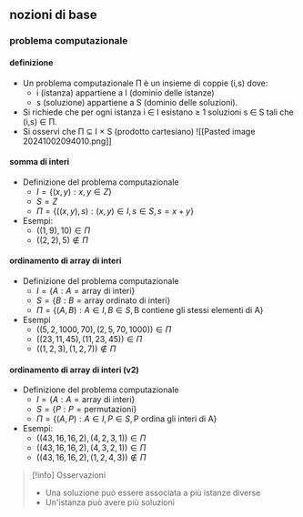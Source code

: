 ## nozioni di base
### problema computazionale
#### definizione
- Un problema computazionale Π è un insieme di coppie (i,s) dove:
	- i (istanza) appartiene a I (dominio delle istanze) 
	- s (soluzione) appartiene a S (dominio delle soluzioni).
- Si richiede che per ogni istanza i ∈ I esistano ≥ 1 soluzioni s ∈ S tali che (i,s) ∈ Π.
- Si osservi che Π ⊆ I × S (prodotto cartesiano)
![[Pasted image 20241002094010.png]]
#### somma di interi
- Definizione del problema computazionale
	- $I = \{(x,y): x,y \in Z\}$
	- $S=Z$
	- $\Pi = \{((x,y),s):(x,y)\in I, s\in S, s=x+y\}$
- Esempi:
	- $((1,9),10)\in \Pi$
	- $((2,2),5)\notin \Pi$
#### ordinamento di array di interi
- Definizione del problema computazionale
	- $I=\{A:A=\text{array di interi}\}$
	- $S=\{B:B=\text{array ordinato di interi}\}$
	- $\Pi=\{(A,B):A\in I,B\in S, \text{B contiene gli stessi elementi di A}\}$
- Esempi
	- $((5,2,1000,70), (2,5,70,1000))\in \Pi$
	- $((23, 11, 45), (11, 23,45))\in \Pi$
	- $((1,2,3), (1,2,7))\notin \Pi$
#### ordinamento di array di interi (v2)
- Definizione del problema computazionale
	- $I=\{A:A=\text{array di interi}\}$
	- $S=\{P:P=\text{permutazioni}\}$
	- $\Pi=\{(A,P):A\in I,P\in S, \text{P ordina gli interi di A}\}$
- Esempi:
	- $((43,16,16,2),(4,2,3,1))\in \Pi$
	- $((43,16,16,2),(4,3,2,1))\in \Pi$
	- $((43,16,16,2),(1,2,4,3))\notin \Pi$

>[!info] Osservazioni
>- Una soluzione può essere associata a più istanze diverse
>- Un'istanza può avere più soluzioni

